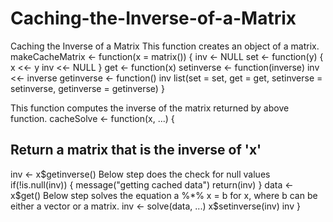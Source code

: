 Caching-the-Inverse-of-a-Matrix
===============================

Caching the Inverse of a Matrix
This function creates an object of a matrix.
makeCacheMatrix <- function(x = matrix()) {
  inv <- NULL
  set <- function(y) {
    x <<- y
    inv <<- NULL
  }
  get <- function(x)
  setinverse <- function(inverse) inv <<- inverse
  getinverse <- function() inv
  list(set = set, get = get,
       setinverse = setinverse,
       getinverse = getinverse)
}
 
This function computes the inverse of the matrix returned by above function.
cacheSolve <- function(x, ...) {
  ## Return a matrix that is the inverse of 'x'
  inv <- x$getinverse()
Below step does the check for null values
  if(!is.null(inv)) {
    message("getting cached data")
    return(inv)
  }
  data <- x$get()
Below step solves the equation a %*% x = b for x, where b can be either a vector or a matrix.
  inv <- solve(data, ...)
  x$setinverse(inv)
  inv
}
